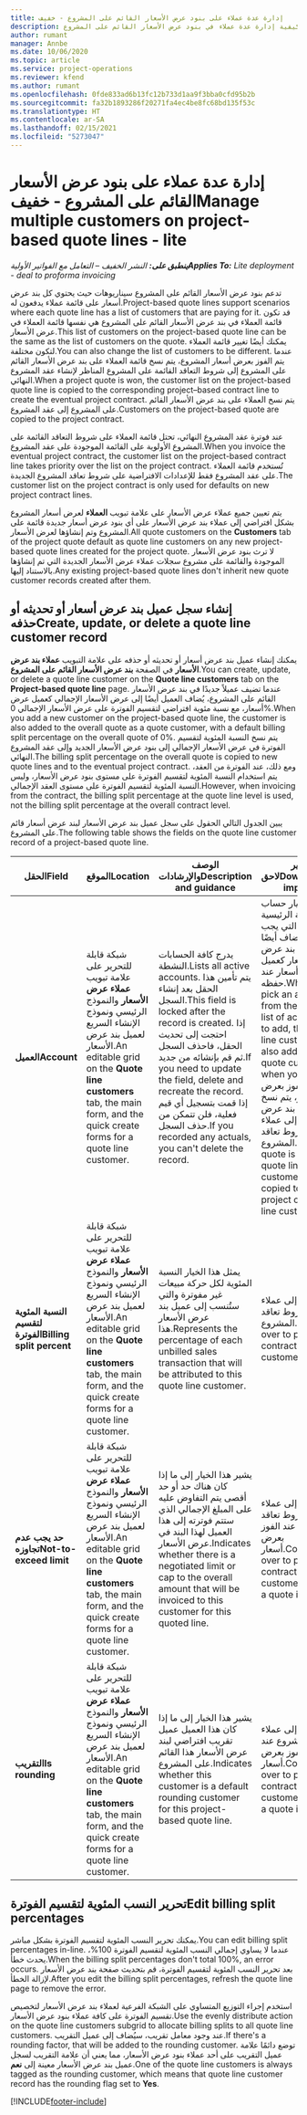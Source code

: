 ```yaml
---
title: إدارة عدة عملاء على بنود عرض الأسعار القائم على المشروع - خفيف
description: يشرح هذا الموضوع كيفية إدارة عدة عملاء في بنود عرض الأسعار القائم على المشروع.
author: rumant
manager: Annbe
ms.date: 10/06/2020
ms.topic: article
ms.service: project-operations
ms.reviewer: kfend
ms.author: rumant
ms.openlocfilehash: 0fde833ad6b13fc12b733d1aa9f3bba0cfd95b2b
ms.sourcegitcommit: fa32b1893286f20271fa4ec4be8fc68bd135f53c
ms.translationtype: HT
ms.contentlocale: ar-SA
ms.lasthandoff: 02/15/2021
ms.locfileid: "5273047"
---
```

# <a name="manage-multiple-customers-on-project-based-quote-lines---lite"></a><span data-ttu-id="6fbb2-103">إدارة عدة عملاء على بنود عرض الأسعار القائم على المشروع - خفيف</span><span class="sxs-lookup"><span data-stu-id="6fbb2-103">Manage multiple customers on project-based quote lines - lite</span></span>

<span data-ttu-id="6fbb2-104">_**ينطبق على:** النشر الخفيف – التعامل مع الفواتير الأولية_</span><span class="sxs-lookup"><span data-stu-id="6fbb2-104">_**Applies To:** Lite deployment - deal to proforma invoicing_</span></span>

<span data-ttu-id="6fbb2-105">تدعم بنود عرض الأسعار القائم على المشروع سيناريوهات حيث يحتوي كل بند عرض أسعار على قائمة عملاء يدفعون له.</span><span class="sxs-lookup"><span data-stu-id="6fbb2-105">Project-based quote lines support scenarios where each quote line has a list of customers that are paying for it.</span></span> <span data-ttu-id="6fbb2-106">قد تكون قائمة العملاء في بند عرض الأسعار القائم على المشروع هي نفسها قائمة العملاء في عرض الأسعار.</span><span class="sxs-lookup"><span data-stu-id="6fbb2-106">This list of customers on the project-based quote line can be the same as the list of customers on the quote.</span></span> <span data-ttu-id="6fbb2-107">يمكنك أيضًا تغيير قائمة العملاء لتكون مختلفة.</span><span class="sxs-lookup"><span data-stu-id="6fbb2-107">You can also change the list of customers to be different.</span></span> <span data-ttu-id="6fbb2-108">عندما يتم الفوز بعرض أسعار المشروع، يتم نسخ قائمة العملاء على بند عرض الأسعار القائم على المشروع إلى شروط التعاقد القائمة على المشروع المناظر لإنشاء عقد المشروع النهائي.</span><span class="sxs-lookup"><span data-stu-id="6fbb2-108">When a project quote is won, the customer list on the project-based quote line is copied to the corresponding project–based contract line to create the eventual project contract.</span></span> <span data-ttu-id="6fbb2-109">يتم نسخ العملاء على بند عرض الأسعار القائم على المشروع إلى عقد المشروع.</span><span class="sxs-lookup"><span data-stu-id="6fbb2-109">Customers on the project-based quote are copied to the project contract.</span></span>

<span data-ttu-id="6fbb2-110">عند فوترة عقد المشروع النهائي، تحتل قائمة العملاء على شروط التعاقد القائمة على المشروع الأولوية على القائمة الموجودة على عقد المشروع.</span><span class="sxs-lookup"><span data-stu-id="6fbb2-110">When you invoice the eventual project contract, the customer list on the project-based contract line takes priority over the list on the project contract.</span></span> <span data-ttu-id="6fbb2-111">تُستخدم قائمة العملاء على عقد المشروع فقط للإعدادات الافتراضية على شروط تعاقد المشروع الجديدة.</span><span class="sxs-lookup"><span data-stu-id="6fbb2-111">The customer list on the project contract is only used for defaults on new project contract lines.</span></span>

<span data-ttu-id="6fbb2-112">يتم تعيين جميع عملاء عرض الأسعار على علامة تبويب **العملاء** لعرض أسعار المشروع بشكل افتراضي إلى عملاء بند عرض الأسعار على أي بنود عرض أسعار جديدة قائمة على المشروع وتم إنشاؤها لعرض الأسعار.</span><span class="sxs-lookup"><span data-stu-id="6fbb2-112">All quote customers on the **Customers** tab of the project quote default as quote line customers on any new project-based quote lines created for the project quote.</span></span> <span data-ttu-id="6fbb2-113">لا ترث بنود عرض الأسعار الموجودة والقائمة على مشروع سجلات عملاء عرض الأسعار الجديدة التي تم إنشاؤها بالاستناد إليها.</span><span class="sxs-lookup"><span data-stu-id="6fbb2-113">Any existing project-based quote lines don't inherit new quote customer records created after them.</span></span>

## <a name="create-update-or-delete-a-quote-line-customer-record"></a><span data-ttu-id="6fbb2-114">إنشاء سجل عميل بند عرض أسعار أو تحديثه أو حذفه</span><span class="sxs-lookup"><span data-stu-id="6fbb2-114">Create, update, or delete a quote line customer record</span></span>

<span data-ttu-id="6fbb2-115">يمكنك إنشاء عميل بند عرض أسعار أو تحديثه أو حذفه على علامة التبويب **عملاء بند عرض الأسعار** في الصفحة **بند عرض الأسعار القائم على المشروع**.</span><span class="sxs-lookup"><span data-stu-id="6fbb2-115">You can create, update, or delete a quote line customer on the **Quote line customers** tab on the **Project-based quote line** page.</span></span> <span data-ttu-id="6fbb2-116">عندما تضيف عميلاً جديدًا في بند عرض الأسعار القائم على المشروع، يُضاف العميل أيضًا إلى عرض الأسعار الإجمالي كعميل عرض أسعار، مع نسبة مئوية افتراضي لتقسيم الفوترة‬ على عرض الأسعار الإجمالي 0%.</span><span class="sxs-lookup"><span data-stu-id="6fbb2-116">When you add a new customer on the project-based quote line, the customer is also added to the overall quote as a quote customer, with a default billing split percentage on the overall quote of 0%.</span></span> <span data-ttu-id="6fbb2-117">يتم نسخ النسبة المئوية لتقسيم الفوترة‬ في عرض الأسعار الإجمالي إلى بنود عرض الأسعار الجديد وإلى عقد المشروع النهائي.</span><span class="sxs-lookup"><span data-stu-id="6fbb2-117">The billing split percentage on the overall quote is copied to new quote lines and to the eventual project contract.</span></span> <span data-ttu-id="6fbb2-118">ومع ذلك، عند الفوترة من العقد، يتم استخدام النسبة المئوية لتقسيم الفوترة على مستوى بنود عرض الأسعار، وليس النسبة المئوية لتقسيم الفوترة على مستوى العقد الإجمالي.</span><span class="sxs-lookup"><span data-stu-id="6fbb2-118">However, when invoicing from the contract, the billing split percentage at the quote line level is used, not the billing split percentage at the overall contract level.</span></span> 

<span data-ttu-id="6fbb2-119">يبين الجدول التالي الحقول على سجل عميل بند عرض الأسعار لبند عرض أسعار قائم على المشروع.</span><span class="sxs-lookup"><span data-stu-id="6fbb2-119">The following table shows the fields on the quote line customer record of a project-based quote line.</span></span>

| <span data-ttu-id="6fbb2-120">الحقل</span><span class="sxs-lookup"><span data-stu-id="6fbb2-120">Field</span></span> | <span data-ttu-id="6fbb2-121">الموقع</span><span class="sxs-lookup"><span data-stu-id="6fbb2-121">Location</span></span> | <span data-ttu-id="6fbb2-122">الوصف والإرشادات</span><span class="sxs-lookup"><span data-stu-id="6fbb2-122">Description and guidance</span></span> | <span data-ttu-id="6fbb2-123">تأثير لاحق</span><span class="sxs-lookup"><span data-stu-id="6fbb2-123">Downstream impact</span></span> |
| --- | --- | --- | --- |
| <span data-ttu-id="6fbb2-124">**العميل**</span><span class="sxs-lookup"><span data-stu-id="6fbb2-124">**Account**</span></span> | <span data-ttu-id="6fbb2-125">شبكة قابلة للتحرير على علامة تبويب **عملاء عرض الأسعار** والنموذج الرئيسي ونموذج الإنشاء السريع لعميل بند عرض الأسعار.</span><span class="sxs-lookup"><span data-stu-id="6fbb2-125">An editable grid on the **Quote line customers** tab, the main form, and the quick create forms for a quote line customer.</span></span> | <span data-ttu-id="6fbb2-126">يدرج كافة الحسابات النشطة.</span><span class="sxs-lookup"><span data-stu-id="6fbb2-126">Lists all active accounts.</span></span> <span data-ttu-id="6fbb2-127">يتم تأمين هذا الحقل بعد إنشاء السجل.</span><span class="sxs-lookup"><span data-stu-id="6fbb2-127">This field is locked after the record is created.</span></span> <span data-ttu-id="6fbb2-128">إذا احتجت إلى تحديث الحقل، فاحذف السجل ثم قم بإنشائه من جديد.</span><span class="sxs-lookup"><span data-stu-id="6fbb2-128">If you need to update the field, delete and recreate the record.</span></span> <span data-ttu-id="6fbb2-129">إذا قمت بتسجيل أي قيم فعلية، فلن تتمكن من حذف السجل.</span><span class="sxs-lookup"><span data-stu-id="6fbb2-129">If you recorded any actuals, you can't delete the record.</span></span> | <span data-ttu-id="6fbb2-130">عند اختيار حساب من القائمة الرئيسية للحسابات التي يجب إضافتها، يُضاف أيضًا عميل بند عرض الأسعار كعميل عرض أسعار عند حفظه.</span><span class="sxs-lookup"><span data-stu-id="6fbb2-130">When you pick an account from the master list of accounts to add, the quote line customer is also added as a quote customer when you save it.</span></span> <span data-ttu-id="6fbb2-131">عند الفوز بعرض أسعار، يتم نسخ عملاء بند عرض الأسعار إلى عملاء شروط تعاقد المشروع.</span><span class="sxs-lookup"><span data-stu-id="6fbb2-131">When a quote is won, quote line customers are copied to the project contract line customers.</span></span> |
| <span data-ttu-id="6fbb2-132">**النسبة المئوية لتقسيم الفوترة**</span><span class="sxs-lookup"><span data-stu-id="6fbb2-132">**Billing split percent**</span></span> | <span data-ttu-id="6fbb2-133">شبكة قابلة للتحرير على علامة تبويب **عملاء عرض الأسعار** والنموذج الرئيسي ونموذج الإنشاء السريع لعميل بند عرض الأسعار.</span><span class="sxs-lookup"><span data-stu-id="6fbb2-133">An editable grid on the **Quote line customers** tab, the main form, and the quick create forms for a quote line customer.</span></span> | <span data-ttu-id="6fbb2-134">يمثل هذا الخيار النسبة المئوية لكل حركة مبيعات غير مفوترة والتي ستُنسب إلى عميل بند عرض الأسعار هذا.</span><span class="sxs-lookup"><span data-stu-id="6fbb2-134">Represents the percentage of each unbilled sales transaction that will be attributed to this quote line customer.</span></span> | <span data-ttu-id="6fbb2-135">يتم نسخه إلى عملاء شروط تعاقد المشروع.</span><span class="sxs-lookup"><span data-stu-id="6fbb2-135">Copied over to project contract line customers.</span></span> |
| <span data-ttu-id="6fbb2-136">**حد يجب عدم تجاوزه**</span><span class="sxs-lookup"><span data-stu-id="6fbb2-136">**Not-to-exceed limit**</span></span> | <span data-ttu-id="6fbb2-137">شبكة قابلة للتحرير على علامة تبويب **عملاء عرض الأسعار** والنموذج الرئيسي ونموذج الإنشاء السريع لعميل بند عرض الأسعار.</span><span class="sxs-lookup"><span data-stu-id="6fbb2-137">An editable grid on the **Quote line customers** tab, the main form, and the quick create forms for a quote line customer.</span></span> | <span data-ttu-id="6fbb2-138">يشير هذا الخيار إلى ما إذا كان هناك حد أو حد أقصى يتم التفاوض عليه على المبلغ الإجمالي الذي ستتم فوترته إلى هذا العميل لهذا البند في عرض الأسعار.</span><span class="sxs-lookup"><span data-stu-id="6fbb2-138">Indicates whether there is a negotiated limit or cap to the overall amount that will be invoiced to this customer for this quoted line.</span></span> | <span data-ttu-id="6fbb2-139">يتم نسخه إلى عملاء شروط تعاقد المشروع عند الفوز بعرض أسعار.</span><span class="sxs-lookup"><span data-stu-id="6fbb2-139">Copied over to project contract line customers when a quote is won.</span></span> |
| <span data-ttu-id="6fbb2-140">**التقريب**</span><span class="sxs-lookup"><span data-stu-id="6fbb2-140">**Is rounding**</span></span> | <span data-ttu-id="6fbb2-141">شبكة قابلة للتحرير على علامة تبويب **عملاء عرض الأسعار** والنموذج الرئيسي ونموذج الإنشاء السريع لعميل بند عرض الأسعار.</span><span class="sxs-lookup"><span data-stu-id="6fbb2-141">An editable grid on the **Quote line customers** tab, the main form, and the quick create forms for a quote line customer.</span></span> | <span data-ttu-id="6fbb2-142">يشير هذا الخيار إلى ما إذا كان هذا العميل عميل تقريب افتراضي لبند عرض الأسعار هذا القائم على المشروع.</span><span class="sxs-lookup"><span data-stu-id="6fbb2-142">Indicates whether this customer is a default rounding customer for this project-based quote line.</span></span> | <span data-ttu-id="6fbb2-143">يتم نسخه إلى عملاء عقد المشروع عند الفوز بعرض أسعار.</span><span class="sxs-lookup"><span data-stu-id="6fbb2-143">Copied over to project contract customers when a quote is won.</span></span> |

## <a name="edit-billing-split-percentages"></a><span data-ttu-id="6fbb2-144">تحرير النسب المئوية لتقسيم الفوترة</span><span class="sxs-lookup"><span data-stu-id="6fbb2-144">Edit billing split percentages</span></span>

<span data-ttu-id="6fbb2-145">يمكنك تحرير النسب المئوية لتقسيم الفوترة بشكل مباشر.</span><span class="sxs-lookup"><span data-stu-id="6fbb2-145">You can edit billing split percentages in-line.</span></span> <span data-ttu-id="6fbb2-146">عندما لا يساوي إجمالي النسب المئوية لتقسيم الفوترة 100%، يحدث خطأ.</span><span class="sxs-lookup"><span data-stu-id="6fbb2-146">When the billing split percentages don't total 100%, an error occurs.</span></span> <span data-ttu-id="6fbb2-147">بعد تحرير النسب المئوية لتقسيم الفوترة، قم بتحديث صفحة بند عرض الأسعار لإزالة الخطأ.</span><span class="sxs-lookup"><span data-stu-id="6fbb2-147">After you edit the billing split percentages, refresh the quote line page to remove the error.</span></span>

<span data-ttu-id="6fbb2-148">استخدم إجراء التوزيع المتساوي على الشبكة الفرعية لعملاء بند عرض الأسعار لتخصيص تقسيم الفوترة على كافة عملاء بنود عرض الأسعار.</span><span class="sxs-lookup"><span data-stu-id="6fbb2-148">Use the evenly distribute action on the quote line customers subgrid to allocate billing splits to all quote line customers.</span></span> <span data-ttu-id="6fbb2-149">عند وجود معامل تقريب، سيُضاف إلى عميل التقريب.</span><span class="sxs-lookup"><span data-stu-id="6fbb2-149">If there's a rounding factor, that will be added to the rounding customer.</span></span> <span data-ttu-id="6fbb2-150">توضع دائمًا علامة عميل التقريب على أحد عملاء بنود عرض الأسعار، مما يعني أن علامة التقريب لسجل عميل بند عرض الأسعار معينة إلى **نعم**.</span><span class="sxs-lookup"><span data-stu-id="6fbb2-150">One of the quote line customers is always tagged as the rounding customer, which means that quote line customer record has the rounding flag set to **Yes**.</span></span> 


[!INCLUDE[footer-include](../../includes/footer-banner.md)]